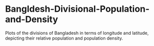 # Bangldesh-Divisional-Population-and-Density

Plots of the divisions of Bangladesh in terms of longitude and latitude, depicting their relative population and population density. 
